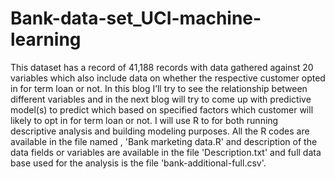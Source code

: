 # Bank-data-set_UCI-machine-learning
This dataset has a record of 41,188 records with data gathered against 20 variables which also include data on whether the respective customer opted in for term loan or not. In this blog I’ll try to see the relationship between different variables and in the next blog will try to come up with predictive model(s) to predict which based on specified factors which customer will likely to opt in for term loan or not. I will use R to for both running descriptive analysis and building modeling purposes. All the R codes are available in the file named , 'Bank marketing data.R' and description of the data fields or variables are available in the file 'Description.txt' and full data base used for the analysis is the file 'bank-additional-full.csv'. 

